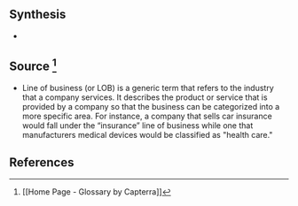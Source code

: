 ## Synthesis
- 
## Source [^1]
- Line of business (or LOB) is a generic term that refers to the industry that a company services. It describes the product or service that is provided by a company so that the business can be categorized into a more specific area. For instance, a company that sells car insurance would fall under the “insurance” line of business while one that manufacturers medical devices would be classified as "health care."
## References

[^1]: [[Home Page - Glossary by Capterra]]